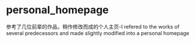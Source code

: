# personal_homepage
参考了几位前辈的作品，稍作修改而成的个人主页-I refered to the works of several predecessors and made slightly modified into a personal homepage

